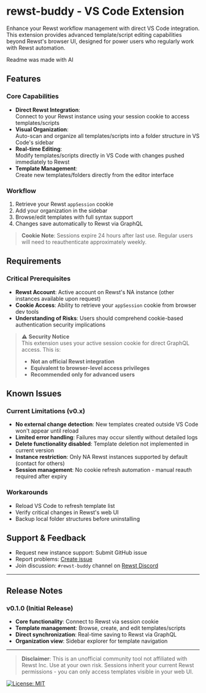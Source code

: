 # rewst-buddy - VS Code Extension

Enhance your Rewst workflow management with direct VS Code integration. This extension provides advanced template/script editing capabilities beyond Rewst's browser UI, designed for power users who regularly work with Rewst automation.

Readme was made with AI

## Features

### Core Capabilities
- **Direct Rewst Integration**:  
  Connect to your Rewst instance using your session cookie to access templates/scripts
- **Visual Organization**:  
  Auto-scan and organize all templates/scripts into a folder structure in VS Code's sidebar
- **Real-time Editing**:  
  Modify templates/scripts directly in VS Code with changes pushed immediately to Rewst
- **Template Management**:  
  Create new templates/folders directly from the editor interface

### Workflow
1. Retrieve your Rewst `appSession` cookie
2. Add your organization in the sidebar
3. Browse/edit templates with full syntax support
4. Changes save automatically to Rewst via GraphQL

> **Cookie Note**: Sessions expire 24 hours after last use. Regular users will need to reauthenticate approximately weekly.

## Requirements

### Critical Prerequisites
- **Rewst Account**: Active account on Rewst's NA instance (other instances available upon request)
- **Cookie Access**: Ability to retrieve your `appSession` cookie from browser dev tools
- **Understanding of Risks**: Users should comprehend cookie-based authentication security implications

> :warning: **Security Notice**  
> This extension uses your active session cookie for direct GraphQL access. This is:
> - **Not an official Rewst integration**
> - **Equivalent to browser-level access privileges**
> - **Recommended only for advanced users**

## Known Issues

### Current Limitations (v0.x)
- **No external change detection**: New templates created outside VS Code won't appear until reload
- **Limited error handling**: Failures may occur silently without detailed logs
- **Delete functionality disabled**: Template deletion not implemented in current version
- **Instance restriction**: Only NA Rewst instances supported by default (contact for others)
- **Session management**: No cookie refresh automation - manual reauth required after expiry

### Workarounds
- Reload VS Code to refresh template list
- Verify critical changes in Rewst's web UI
- Backup local folder structures before uninstalling

## Support & Feedback
- Request new instance support: Submit GitHub issue
- Report problems: [Create issue](https://github.com/Brostash/rewst-buddy/issues)
- Join discussion: `#rewst-buddy` channel on [Rewst Discord](https://discord.gg/rewst)

---

## Release Notes

### v0.1.0 (Initial Release)
- **Core functionality**: Connect to Rewst via session cookie
- **Template management**: Browse, create, and edit templates/scripts
- **Direct synchronization**: Real-time saving to Rewst via GraphQL
- **Organization view**: Sidebar explorer for template navigation

---

> **Disclaimer**: This is an unofficial community tool not affiliated with Rewst Inc. Use at your own risk. Sessions inherit your current Rewst permissions - you can only access templates visible in your web UI.

[![License: MIT](https://img.shields.io/badge/License-MIT-yellow.svg)](https://opensource.org/licenses/MIT)